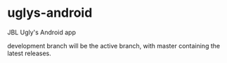 # uglys-android
JBL Ugly's Android app

development branch will be the active branch, with master containing the latest releases.
